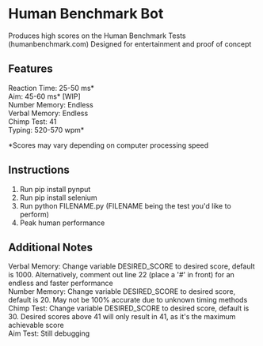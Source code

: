 # Human Benchmark Bot
Produces high scores on the Human Benchmark Tests (humanbenchmark.com)
Designed for entertainment and proof of concept

## Features
Reaction Time: 25-50 ms*  
Aim: 45-60 ms* [WIP]  
Number Memory: Endless  
Verbal Memory: Endless  
Chimp Test: 41  
Typing: 520-570 wpm*  

*Scores may vary depending on computer processing speed

## Instructions
1. Run pip install pynput
2. Run pip install selenium
3. Run python FILENAME.py (FILENAME being the test you'd like to perform)
4. Peak human performance

## Additional Notes
Verbal Memory: Change variable DESIRED_SCORE to desired score, default is 1000. Alternatively, comment out line 22 (place a '#' in front) for an endless and faster performance  
Number Memory: Change variable DESIRED_SCORE to desired score, default is 20. May not be 100% accurate due to unknown timing methods  
Chimp Test: Change variable DESIRED_SCORE to desired score, default is 30. Desired scores above 41 will only result in 41, as it's the maximum achievable score  
Aim Test: Still debugging  



